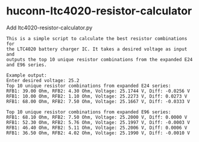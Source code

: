 # huconn-ltc4020-resistor-calculator

Add ltc4020-resistor-calculator.py

    This is a simple script to calculate the best resistor combinations for
    the LTC4020 battery charger IC. It takes a desired voltage as input and
    outputs the top 10 unique resistor combinations from the expanded E24
    and E96 series.

    Example output:
    Enter desired voltage: 25.2
    Top 10 unique resistor combinations from expanded E24 series:
    RFB1: 39.00 Ohm, RFB2: 4.30 Ohm, Voltage: 25.1744 V, Diff: -0.0256 V
    RFB1: 10.00 Ohm, RFB2: 1.10 Ohm, Voltage: 25.2273 V, Diff: 0.0273 V
    RFB1: 68.00 Ohm, RFB2: 7.50 Ohm, Voltage: 25.1667 V, Diff: -0.0333 V

    Top 10 unique resistor combinations from expanded E96 series:
    RFB1: 68.10 Ohm, RFB2: 7.50 Ohm, Voltage: 25.2000 V, Diff: 0.0000 V
    RFB1: 52.30 Ohm, RFB2: 5.76 Ohm, Voltage: 25.1997 V, Diff: -0.0003 V
    RFB1: 46.40 Ohm, RFB2: 5.11 Ohm, Voltage: 25.2006 V, Diff: 0.0006 V
    RFB1: 36.50 Ohm, RFB2: 4.02 Ohm, Voltage: 25.1990 V, Diff: -0.0010 V
